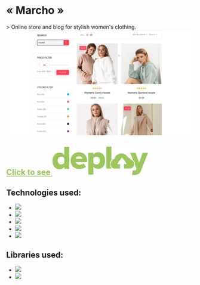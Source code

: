 ﻿<h1>« Marcho »</h1>
> Online store and blog for stylish women's clothing.
<a href="https://github.com/alienat3d/icons-for-github/blob/dev/screenshots/marcho.jpg" target="_blank">
  <img src="https://github.com/alienat3d/icons-for-github/blob/dev/screenshots/marcho-small.jpg" align="center" />
</a>

##  <a href="https://github.com/alienat3d/icons-for-github/blob/dev/screenshots/marcho.jpg" target="_blank" style="color: #9BC75D;">Click to see <img src="https://github.com/alienat3d/icons-for-github/blob/dev/deploy.svg" /></a>

## Technologies used:
* <img src="https://img.shields.io/badge/HTML5-slategray?logo=html5" />
* <img src="https://img.shields.io/badge/CSS3-slategray?logo=css3" />
* <img src="https://img.shields.io/badge/JavaScript-slategray?logo=javascript" />
* <img src="https://img.shields.io/badge/jQuery-slategray?logo=jquery" />
* <img src="https://img.shields.io/badge/Gulp-slategray?logo=gulp" />

## Libraries used:

* <a href="https://www.npmjs.com/package/gulp-nunjucks-render" target="_blank"><img src="https://img.shields.io/badge/Nunjucks-slategray?logo=nunjucks" /></a>
* <a href="https://www.npmjs.com/package/gulp-nunjucks-render" target="_blank"><img src="https://img.shields.io/badge/Nunjucks-slategray?logo=nunjucks" /></a>